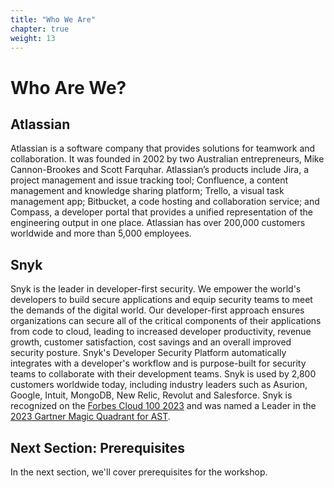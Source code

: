 ```yaml
---
title: "Who We Are"
chapter: true
weight: 13
---
```


# Who Are We?

## Atlassian
Atlassian is a software company that provides solutions for teamwork and collaboration. It was founded in 2002 by two Australian entrepreneurs, Mike Cannon-Brookes and Scott Farquhar. Atlassian’s products include Jira, a project management and issue tracking tool; Confluence, a content management and knowledge sharing platform; Trello, a visual task management app;  Bitbucket, a code hosting and collaboration service; and Compass, a developer portal that provides a unified representation of the engineering output in one place. Atlassian has over 200,000 customers worldwide and more than 5,000 employees.

## Snyk

Snyk is the leader in developer-first security. We empower the world's developers to build secure applications and equip security teams to meet the demands of the digital world. Our developer-first approach ensures organizations can secure all of the critical components of their applications from code to cloud, leading to increased developer productivity, revenue growth, customer satisfaction, cost savings and an overall improved security posture. Snyk's Developer Security Platform automatically integrates with a developer's workflow and is purpose-built for security teams to collaborate with their development teams. Snyk is used by 2,800 customers worldwide today, including industry leaders such as Asurion, Google, Intuit, MongoDB, New Relic, Revolut and Salesforce.
Snyk is recognized on the [Forbes Cloud 100 2023](https://snyk.io/blog/snyk-ranked-19-on-2023-forbes-cloud-100-list/) and was named a Leader in the [2023 Gartner Magic Quadrant for AST](https://snyk.io/news/snyk-named-leader-in-2023-gartner-magic-quadrant-for-application-security-testing/).

## Next Section: Prerequisites
In the next section, we'll cover prerequisites for the workshop.